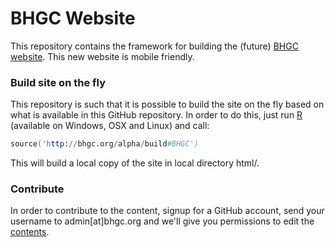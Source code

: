 BHGC Website
============

This repository contains the framework for building the (future) [BHGC website](http://bhgc.org/alpha/).  This new website is mobile friendly.


### Build site on the fly

This repository is such that it is possible to build the site on the fly based on what is available in this GitHub repository.  In order to do this, just run [R](http://www.r-project.org/) (available on Windows, OSX and Linux) and call:
```s
source('http://bhgc.org/alpha/build#BHGC')
```
This will build a local copy of the site in local directory html/.

### Contribute

In order to contribute to the content, signup for a GitHub account, send your username to admin[at]bhgc.org and we'll give you permissions to edit the [contents](content/).
